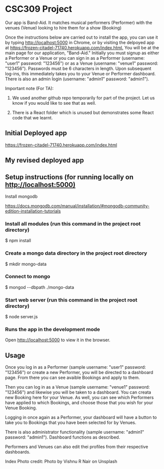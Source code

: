 # CSC309 Project

Our app is Band-Aid. It matches musical performers (Performer) with the venues (Venue) looking to hire them for a show (Booking)

Once the instructions below are carried out to install the app, you can use it by typing <http://localhost:5000> in Chrome, or by visiting the delpoyed app at <https://frozen-citadel-71740.herokuapp.com/index.html.> You will be at the main page for our application, "Band-Aid." Initially you must signup as either a Performer or a Venue or you can sign in as a Performer (username: "user1" password: "123456") or as a Venue (username: "venue1" password: "123456"). Passwords must be 6 characters in length.  Upon subsequent log-ins, this immediately takes you to your Venue or Performer dashboard. There is also an admin login (username: "admin1" password: "admin1").

Important note (For TA):

1) We used another github repo temporarily for part of the project. Let us know if you would like to see that as well.

2) There is a React folder which is unused but demonstrates some React code that we learnt.

## Initial Deployed app

<https://frozen-citadel-71740.herokuapp.com/index.html>

## My revised deployed app

## Setup instructions (for running locally on <http://localhost:5000)>

Install mongodb

<https://docs.mongodb.com/manual/installation/#mongodb-community-edition-installation-tutorials>

### Install all modules (run this command in the project root directory)

$ npm install

### Create a mongo data directory in the project root directory

$ mkdir mongo-data

### Connect to mongo

$ mongod --dbpath ./mongo-data

### Start web server (run this command in the project root directory)

$ node server.js

### Runs the app in the development mode

Open [http://localhost:5000](http://localhost:5000) to view it in the browser.

## Usage

Once you log in as a Performer (sample username: "user1" password: "123456")
or create a new Performer, you will be directed to a dashboard page. From there
you can see avaible Bookings and apply to them.

Then you can log in as a Venue (sample username: "venue1" password: "123456") 
and likewise you will be taken to a dashboard. You can creata new Booking here 
for your Venue. As well,  you can see which Performers have applied to which
Bookings,  and choose those that you wish for your Venue Booking.

Logging in once again as a Performer, your dashboard will have a button to
take you to Bookings that you have been selected for by Venues.

There is also administrator functionality (sample username: "admin1"
password: "admin1"). Dashboard functions as described.

Performers and Venues can also edit thei profiles from their respective
dashboards.

Index Photo credit:
Photo by Vishnu R Nair on Unsplash

